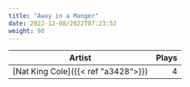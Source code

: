```yaml
---
title: "Away in a Manger"
date: 2022-12-08/2022T07:23:52
weight: 90
---
```




 Artist | Plays 
----- | -----:
[Nat King Cole]({{< ref "a3428">}}) | 4
